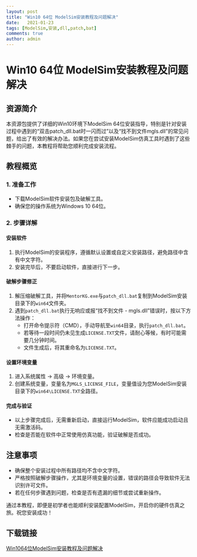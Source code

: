 ```yaml
---
layout: post
title: "Win10 64位 ModelSim安装教程及问题解决"
date:   2021-01-23
tags: [ModelSim,安装,dll,patch,bat]
comments: true
author: admin
---
```

# Win10 64位 ModelSim安装教程及问题解决

## 资源简介

本资源包提供了详细的Win10环境下ModelSim 64位安装指导，特别是针对安装过程中遇到的“双击patch_dll.bat时一闪而过”以及“找不到文件mgls.dll”的常见问题，给出了有效的解决办法。如果您在尝试安装ModelSim仿真工具时遇到了这些棘手的问题，本教程将帮助您顺利完成安装流程。

## 教程概览

### 1. 准备工作
- 下载ModelSim软件安装包及破解工具。
- 确保您的操作系统为Windows 10 64位。

### 2. 步骤详解

#### 安装软件
1. 执行ModelSim的安装程序，遵循默认设置或自定义安装路径，避免路径中含有中文字符。
2. 安装完毕后，不要启动软件，直接进行下一步。

#### 破解步骤修正
1. 解压缩破解工具，并将`MentorKG.exe`与`patch_dll.bat`复制到ModelSim安装目录下的`win64`文件夹。
2. 遇到`patch_dll.bat`执行无响应或报“找不到文件 - mgls.dll”错误时，按以下方法操作：
   - 打开命令提示符（CMD），手动导航至`win64`目录，执行`patch_dll.bat`。
   - 若等待一段时间仍未见生成`LICENSE.TXT`文件，请耐心等候，有时可能需要几分钟时间。
   - 文件生成后，将其重命名为`LICENSE.TXT`。

#### 设置环境变量
1. 进入系统属性 -> 高级 -> 环境变量。
2. 创建系统变量，变量名为`MGLS_LICENSE_FILE`，变量值设为您ModelSim安装目录下的`win64\LICENSE.TXT`全路径。

#### 完成与验证
- 以上步骤完成后，无需重新启动，直接运行ModelSim，软件应能成功启动且无需激活码。
- 检查是否能在软件中正常使用仿真功能，验证破解是否成功。

## 注意事项
- 确保整个安装过程中所有路径均不含中文字符。
- 严格按照破解步骤操作，尤其是环境变量的设置，错误的路径会导致软件无法识别许可文件。
- 若在任何步骤遇到问题，检查是否有遗漏的细节或尝试重新操作。

通过本教程，即便是初学者也能顺利安装配置ModelSim，开启你的硬件仿真之旅。祝您安装成功！

## 下载链接

[Win1064位ModelSim安装教程及问题解决](https://pan.quark.cn/s/0835a2531b51)